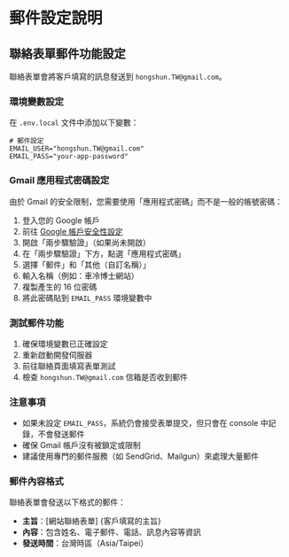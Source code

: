 # 郵件設定說明

## 聯絡表單郵件功能設定

聯絡表單會將客戶填寫的訊息發送到 `hongshun.TW@gmail.com`。

### 環境變數設定

在 `.env.local` 文件中添加以下變數：

```env
# 郵件設定
EMAIL_USER="hongshun.TW@gmail.com"
EMAIL_PASS="your-app-password"
```

### Gmail 應用程式密碼設定

由於 Gmail 的安全限制，您需要使用「應用程式密碼」而不是一般的帳號密碼：

1. 登入您的 Google 帳戶
2. 前往 [Google 帳戶安全性設定](https://myaccount.google.com/security)
3. 開啟「兩步驟驗證」（如果尚未開啟）
4. 在「兩步驟驗證」下方，點選「應用程式密碼」
5. 選擇「郵件」和「其他（自訂名稱）」
6. 輸入名稱（例如：車冷博士網站）
7. 複製產生的 16 位密碼
8. 將此密碼貼到 `EMAIL_PASS` 環境變數中

### 測試郵件功能

1. 確保環境變數已正確設定
2. 重新啟動開發伺服器
3. 前往聯絡頁面填寫表單測試
4. 檢查 `hongshun.TW@gmail.com` 信箱是否收到郵件

### 注意事項

- 如果未設定 `EMAIL_PASS`，系統仍會接受表單提交，但只會在 console 中記錄，不會發送郵件
- 確保 Gmail 帳戶沒有被鎖定或限制
- 建議使用專門的郵件服務（如 SendGrid、Mailgun）來處理大量郵件

### 郵件內容格式

聯絡表單會發送以下格式的郵件：

- **主旨**：[網站聯絡表單] {客戶填寫的主旨}
- **內容**：包含姓名、電子郵件、電話、訊息內容等資訊
- **發送時間**：台灣時區（Asia/Taipei） 